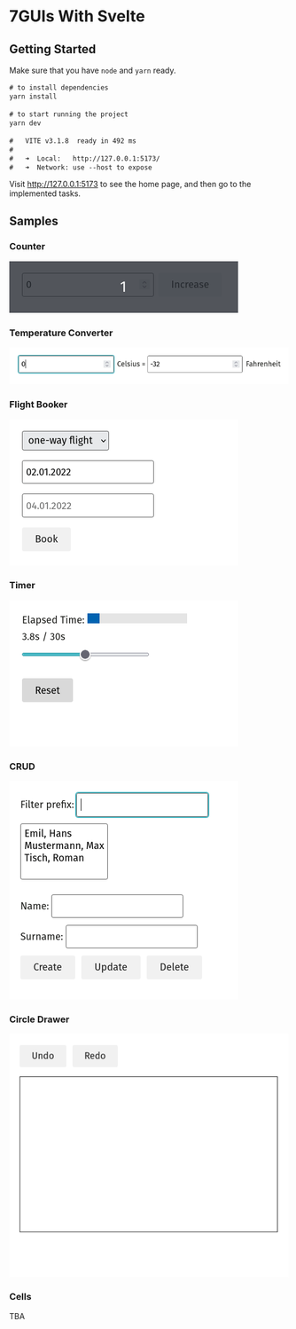 # 7GUIs With Svelte

## Getting Started

Make sure that you have `node` and `yarn` ready.

```shell
# to install dependencies
yarn install

# to start running the project
yarn dev

#   VITE v3.1.8  ready in 492 ms
#
#   ➜  Local:   http://127.0.0.1:5173/
#   ➜  Network: use --host to expose
```

Visit http://127.0.0.1:5173 to see the home page, and then go to the implemented tasks.

## Samples

### Counter

![](docs/static/counter.gif)

### Temperature Converter

![](docs/static/temperature-converter.gif)

### Flight Booker

![](docs/static/flight-booker.gif)

### Timer

![](docs/static/timer.gif)

### CRUD

![](docs/static/crud.gif)

### Circle Drawer

![](docs/static/circle-drawer.gif)

### Cells

TBA

